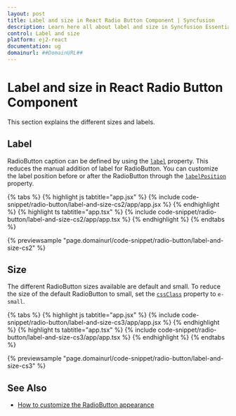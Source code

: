 ```yaml
---
layout: post
title: Label and size in React Radio Button Component | Syncfusion
description: Learn here all about label and size in Syncfusion Essential React Radio Button component, it's elements and more details.
control: Label and size 
platform: ej2-react
documentation: ug
domainurl: ##DomainURL##
---
```


# Label and size in React Radio Button Component

This section explains the different sizes and labels.

## Label

RadioButton caption can be defined by using the [`label`](https://ej2.syncfusion.com/react/documentation/api/radio-button/#label) property. This reduces the manual addition of label for RadioButton. You can customize the label position before or after the RadioButton through the [`labelPosition`](https://ej2.syncfusion.com/react/documentation/api/radio-button/#labelposition) property.

{% tabs %}
{% highlight js tabtitle="app.jsx" %}
{% include code-snippet/radio-button/label-and-size-cs2/app/app.jsx %}
{% endhighlight %}
{% highlight ts tabtitle="app.tsx" %}
{% include code-snippet/radio-button/label-and-size-cs2/app/app.tsx %}
{% endhighlight %}
{% endtabs %}

 {% previewsample "page.domainurl/code-snippet/radio-button/label-and-size-cs2" %}

## Size

The different RadioButton sizes available are default and small. To reduce the size of the default RadioButton to small, set the [`cssClass`](https://ej2.syncfusion.com/react/documentation/api/radio-button/#cssclass) property to `e-small`.

{% tabs %}
{% highlight js tabtitle="app.jsx" %}
{% include code-snippet/radio-button/label-and-size-cs3/app/app.jsx %}
{% endhighlight %}
{% highlight ts tabtitle="app.tsx" %}
{% include code-snippet/radio-button/label-and-size-cs3/app/app.tsx %}
{% endhighlight %}
{% endtabs %}

 {% previewsample "page.domainurl/code-snippet/radio-button/label-and-size-cs3" %}

## See Also

* [How to customize the RadioButton appearance](./how-to/customize-radiobutton-appearance)
